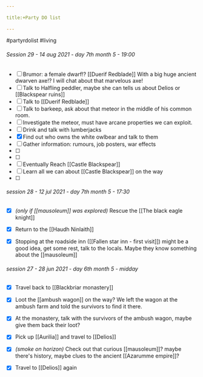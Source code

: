 --- 
title:+Party DO list 
---
#partyrdolist #living


###### Session 29 - 14 aug 2021 - day 7th month 5 - 19:00
- [ ]  Brumor: a female dwarf!? [[Duerif Redblade]] With a big huge ancient dwarven axe!? I will chat about that marvelous axe!
- [ ]  Talk to Halfling peddler, maybe she can tells us about Delios or [[Blackspear ruins]]
- [ ]  Talk to [[Duerif Redblade]]
- [ ]  Talk to barkeep, ask about that meteor in the middle of his common room.
- [ ]  Investigate the meteor, must have arcane properties we can exploit.
- [ ]  Drink and talk with lumberjacks
- [x]  Find out who owns the white owlbear and talk to them
- [ ]  Gather information: rumours, job posters, war effects
- [ ]  
- [ ]  
- [ ]  Eventually Reach [[Castle Blackspear]]
- [ ]  Learn all we can about [[Castle Blackspear]] on the way
- [ ]  

###### session 28 - 12 jul 2021 - day 7th month 5 - 17:30
- [x]  *(only if [[mausoleum]] was explored)* Rescue the [[The black eagle knight]]
- [x]  Return to the [[Haudh Ninlaith]]
- [x]  Stopping at the roadside inn ([[Fallen star inn - first visit]]) might be a good idea, get some rest, talk to the locals. Maybe they know something about the [[mausoleum]] 


###### session 27 - 28 jun 2021 - day 6th month 5 - midday
- [x]  Travel back to [[Blackbriar monastery]]
- [x]  Loot the [[ambush wagon]] on the way? We left the wagon at the ambush farm and told the survivors to find it there.
- [x]  At the monastery, talk with the survivors of the ambush wagon, maybe give them back their loot?
- [x]  Pick up [[Aurilia]] and travel to [[Delios]]
- [x]  *(smoke on horizon)* Check out that curious [[mausoleum]]? maybe there's history, maybe clues to the ancient [[Azarumme empire]]? 
- [x]  Travel to [[Delios]] again

